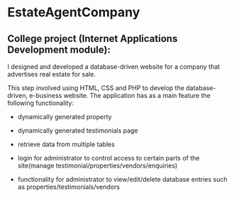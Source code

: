 # EstateAgentCompany

## College project (Internet Applications Development module):

 I designed and developed a database-driven website for a company that advertises real estate for sale.
 
 This step involved using HTML, CSS and PHP to develop the database-driven, e-business website. 
 The application has as a main feature the following functionality:
 
* dynamically generated property

* dynamically generated testimonials page

* retrieve data from multiple tables

* login for administrator to control access to certain parts of the site(manage testimonial/properties/vendors/enquiries)

* functionality for administrator to view/edit/delete database entries such as
properties/testimonials/vendors

